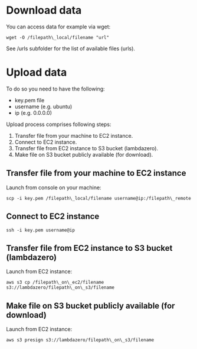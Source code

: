 # Download data

You can access data for example via wget:

```
wget -O /filepath\_local/filename "url"
```

See /urls subfolder for the list of available files (urls). 


# Upload data

To do so you need to have the following: 

* key.pem file
* username (e.g. ubuntu)
* ip (e.g. 0.0.0.0) 

Upload process comprises following steps:

1. Transfer file from your machine to EC2 instance.
2. Connect to EC2 instance.
3. Transfer file from EC2 instance to S3 bucket (lambdazero).
4. Make file on S3 bucket publicly available (for download).

## Transfer file from your machine to EC2 instance

Launch from console on your machine:

```
scp -i key.pem /filepath\_local/filename username@ip:/filepath\_remote
``` 

## Connect to EC2 instance

```
ssh -i key.pem username@ip
```

## Transfer file from EC2 instance to S3 bucket (lambdazero)

Launch from EC2 instance: 

```
aws s3 cp /filepath\_on\_ec2/filename s3://lambdazero/filepath\_on\_s3/filename
```

## Make file on S3 bucket publicly available (for download)

Launch from EC2 instance:

```
aws s3 presign s3://lambdazero/filepath\_on\_s3/filename
```

